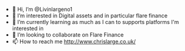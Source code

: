 - 👋 Hi, I’m @Livinlargeno1
- 👀 I’m interested in Digital assets and in particular flare finance
- 🌱 I’m currently learning as much as I can to supports platforms I'm interested in
- 💞️ I’m looking to collaborate on Flare Finance
- 📫 How to reach me http://www.chrislarge.co.uk/

<!---
Livinlargeno1/Livinlargeno1 is a ✨ special ✨ repository because its `README.md` (this file) appears on your GitHub profile.
You can click the Preview link to take a look at your changes.
--->
